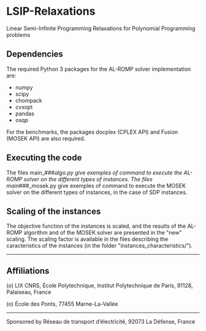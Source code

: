 # LSIP-Relaxations
Linear Semi-Infinite Programming Relaxations for Polynomial Programming problems

## Dependencies 



The required Python 3 packages for the AL-ROMP solver implementation are:

- numpy
- scipy
- chompack
- cvxopt
- pandas
- osqp

For the benchmarks, the packages docplex (CPLEX API) and Fusion (MOSEK API) are also required.


## Executing the code


The files main_###_algo.py give exemples of command to execute the AL-ROMP solver on the different types of instances. The files main_###_mosek.py give exemples of command to execute the MOSEK solver on the different types of instances, in the case of SDP instances.

## Scaling of the instances

The objective function of the instances is scaled, and the results of the AL-ROMP algorithm and of the MOSEK solver are presented in the "new" scaling. The scaling factor is available in the files describing the caracteristics of the instances (in the folder "instances_characteristics/").

---------------------------------------------------------------------------------------
## Affiliations

(o) LIX CNRS, École Polytechnique, Institut Polytechnique de Paris, 91128, Palaiseau, France 

(o) École des Ponts, 77455 Marne-La-Vallée

---------------------------------------------------------------------------------------

Sponsored by Réseau de transport d’électricité, 92073 La Défense, France
